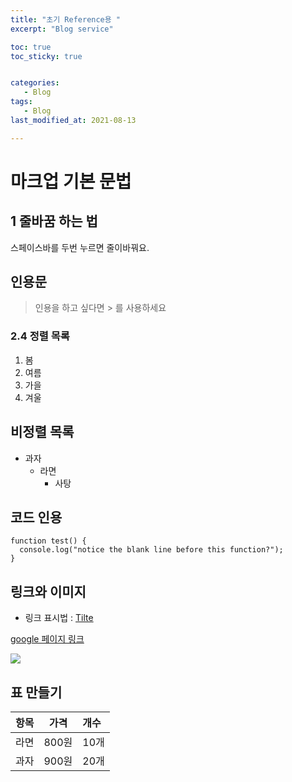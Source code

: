 ```yaml
---
title: "초기 Reference용 "
excerpt: "Blog service"

toc: true
toc_sticky: true


categories:
   - Blog
tags:
   - Blog
last_modified_at: 2021-08-13

---
```

# 마크업 기본 문법

## 1 줄바꿈 하는 법
스페이스바를 두번 누르면   줄이바꿔요.

## 인용문
> 인용을 하고 싶다면 > 를 사용하세요

### 2.4 정렬 목록
1. 봄
2. 여름
3. 가을
4. 겨울

## 비정렬 목록

* 과자
  * 라면
    * 사탕

## 코드 인용
```
function test() {
  console.log("notice the blank line before this function?");
}
```    

## 링크와 이미지

- 링크 표시법 : [Tilte](link)

[google 페이지 링크](https://google.com)

![](https://devinlife.com/assets/images/bio-photo-keyboard-small.jpg)

## 표 만들기

| 항목 | 가격 | 개수 |
|:---:|:----:|:----|
| 라면 | 800원 | 10개 |
| 과자 | 900원 | 20개 |